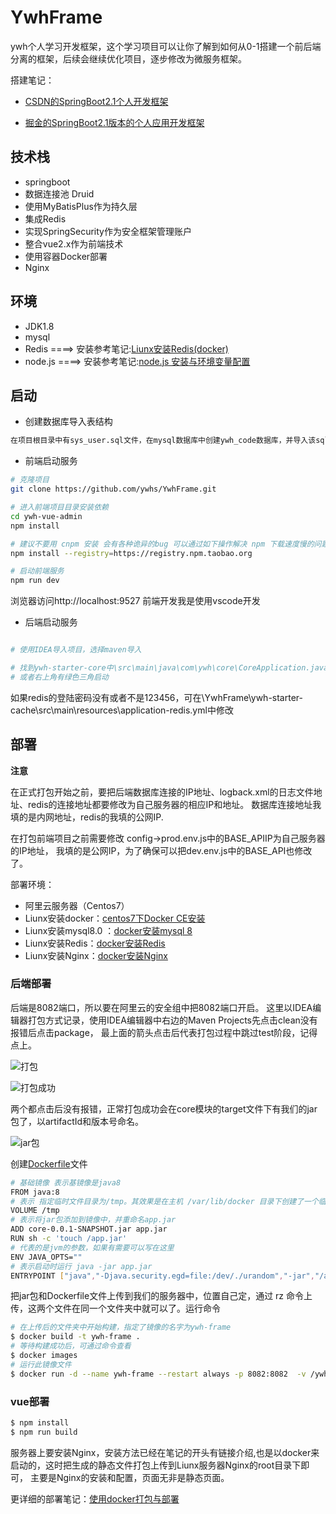 
# YwhFrame

ywh个人学习开发框架，这个学习项目可以让你了解到如何从0-1搭建一个前后端分离的框架，后续会继续优化项目，逐步修改为微服务框架。

搭建笔记：

- [CSDN的SpringBoot2.1个人开发框架](https://blog.csdn.net/qq_36956154/article/details/84036199)

- [掘金的SpringBoot2.1版本的个人应用开发框架](https://juejin.im/post/5cac459e5188251afe0a7950)

## 技术栈

- springboot
- 数据连接池 Druid
- 使用MyBatisPlus作为持久层
- 集成Redis
- 实现SpringSecurity作为安全框架管理账户
- 整合vue2.x作为前端技术
- 使用容器Docker部署
- Nginx

## 环境

- JDK1.8
- mysql
- Redis  ====> 安装参考笔记:[Liunx安装Redis(docker)](https://juejin.im/post/5cad7187e51d456e651b644c#heading-9) 
- node.js ====> 安装参考笔记:[node.js 安装与环境变量配置](https://blog.csdn.net/qq_36956154/article/details/79468078)

## 启动

- 创建数据库导入表结构
```bash
在项目根目录中有sys_user.sql文件，在mysql数据库中创建ywh_code数据库，并导入该sql文件即可。
```

- 前端启动服务
```bash
# 克隆项目
git clone https://github.com/ywhs/YwhFrame.git

# 进入前端项目目录安装依赖
cd ywh-vue-admin
npm install

# 建议不要用 cnpm 安装 会有各种诡异的bug 可以通过如下操作解决 npm 下载速度慢的问题
npm install --registry=https://registry.npm.taobao.org

# 启动前端服务
npm run dev

```
浏览器访问http://localhost:9527
前端开发我是使用vscode开发


- 后端启动服务

```bash

# 使用IDEA导入项目，选择maven导入

# 找到ywh-starter-core中\src\main\java\com\ywh\core\CoreApplication.java启动类，启动即可
# 或者右上角有绿色三角启动

```

如果redis的登陆密码没有或者不是123456，可在\YwhFrame\ywh-starter-cache\src\main\resources\application-redis.yml中修改


## 部署

**注意**

在正式打包开始之前，要把后端数据库连接的IP地址、logback.xml的日志文件地址、redis的连接地址都要修改为自己服务器的相应IP和地址。
数据库连接地址我填的是内网地址，redis的我填的公网IP.

在打包前端项目之前需要修改 config->prod.env.js中的BASE_APIIP为自己服务器的IP地址，
我填的是公网IP，为了确保可以把dev.env.js中的BASE_API也修改了。


部署环境：
- 阿里云服务器（Centos7）
- Liunx安装docker：[centos7下Docker CE安装](https://juejin.im/post/5cad7187e51d456e651b644c#heading-5)
- Liunx安装mysql8.0 ：[docker安装mysql 8](https://www.jianshu.com/p/000fee62e786)
- Liunx安装Redis：[docker安装Redis](https://juejin.im/post/5cad7187e51d456e651b644c#heading-9)
- Liunx安装Nginx：[docker安装Nginx](https://juejin.im/post/5cad7187e51d456e651b644c#heading-7)

### 后端部署
后端是8082端口，所以要在阿里云的安全组中把8082端口开启。
这里以IDEA编辑器打包方式记录，使用IDEA编辑器中右边的Maven Projects先点击clean没有报错后点击package，
最上面的箭头点击后代表打包过程中跳过test阶段，记得点上。

![打包](https://user-images.githubusercontent.com/34649300/55859409-968b8180-5ba4-11e9-822e-29d2755d9ab8.png)

![打包成功](https://user-images.githubusercontent.com/34649300/55859037-bf5f4700-5ba3-11e9-9fbb-5a7cd8d30a62.png)

两个都点击后没有报错，正常打包成功会在core模块的target文件下有我们的jar包了，以artifactId和版本号命名。

![jar包](https://user-images.githubusercontent.com/34649300/55859625-0568da80-5ba5-11e9-969b-f839688f413a.png)

创建[Dockerfile](https://github.com/ywhs/ywh-frame/blob/master/ywh-starter-core/src/main/resources/Dockerfile)文件

```bash
# 基础镜像 表示基镜像是java8
FROM java:8
# 表示 指定临时文件目录为/tmp。其效果是在主机 /var/lib/docker 目录下创建了一个临时文件，并链接到容器的/tmp。该步骤是可选的
VOLUME /tmp
# 表示将jar包添加到镜像中，并重命名app.jar
ADD core-0.0.1-SNAPSHOT.jar app.jar
RUN sh -c 'touch /app.jar'
# 代表的是jvm的参数，如果有需要可以写在这里
ENV JAVA_OPTS=""
# 表示启动时运行 java -jar app.jar
ENTRYPOINT ["java","-Djava.security.egd=file:/dev/./urandom","-jar","/app.jar"]
```

把jar包和Dockerfile文件上传到我们的服务器中，位置自己定，通过 rz 命令上传，这两个文件在同一个文件夹中就可以了。运行命令

```bash
# 在上传后的文件夹中开始构建，指定了镜像的名字为ywh-frame
$ docker build -t ywh-frame .
# 等待构建成功后，可通过命令查看
$ docker images
# 运行此镜像文件
$ docker run -d --name ywh-frame --restart always -p 8082:8082  -v /ywh/projectwork/spring/logs:/usr/local/logs  ywh-frame
```

### vue部署

```bash
$ npm install
$ npm run build
```

服务器上要安装Nginx，安装方法已经在笔记的开头有链接介绍,也是以docker来启动的，这时把生成的静态文件打包上传到Liunx服务器Nginx的root目录下即可，
主要是Nginx的安装和配置，页面无非是静态页面。


更详细的部署笔记：[使用docker打包与部署](https://blog.csdn.net/qq_36956154/article/details/89174804)


